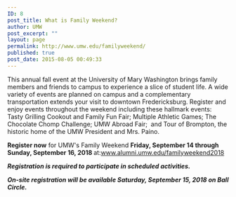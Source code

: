 ```yaml
---
ID: 8
post_title: What is Family Weekend?
author: UMW
post_excerpt: ""
layout: page
permalink: http://www.umw.edu/familyweekend/
published: true
post_date: 2015-08-05 00:49:33
---
```

This annual fall event at the University of Mary Washington brings family members and friends to campus to experience a slice of student life. A wide variety of events are planned on campus and a complementary transportation extends your visit to downtown Fredericksburg. Register and enjoy events throughout the weekend including these hallmark events: Tasty Grilling Cookout and Family Fun Fair; Multiple Athletic Games; The Chocolate Chomp Challenge; UMW Abroad Fair;  and Tour of Brompton, the historic home of the UMW President and Mrs. Paino.

<strong>Register now</strong> for UMW's Family Weekend <strong>Friday, September 14 through Sunday, September 16, 2018 </strong>at:www.alumni.umw.edu/familyweekend2018

<em><strong>Registration is required to participate in scheduled activities.  </strong></em>

<em><strong>On-site registration will be available Saturday, September 15, 2018 on Ball Circle.</strong></em>